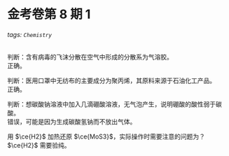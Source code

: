 # 金考卷第 8 期 1

###### tags: `Chemistry`

判断：含有病毒的飞沫分散在空气中形成的分散系为气溶胶。  
正确。

判断：医用口罩中无纺布的主要成分为聚丙烯，其原料来源于石油化工产品。  
正确。

判断：想碳酸钠溶液中加入几滴硼酸溶液，无气泡产生，说明硼酸的酸性弱于碳酸。  
错误，可能是因为生成碳酸氢钠而不放出气体。

用 $\ce{H2}$ 加热还原 $\ce{MoS3}$，实际操作时需要注意的问题为？  
$\ce{H2}$ 需要验纯。
